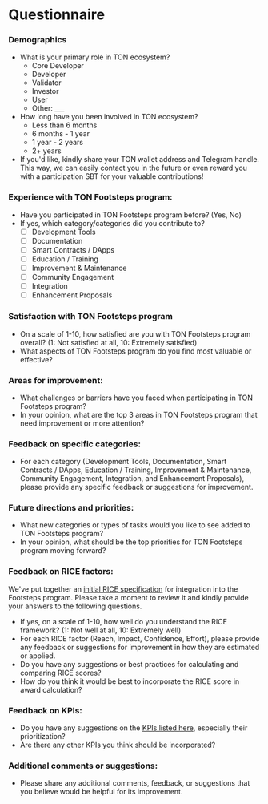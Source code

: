 # Questionnaire

### Demographics

- What is your primary role in TON ecosystem?
    - Core Developer
    - Developer
    - Validator
    - Investor
    - User
    - Other: ___
- How long have you been involved in TON ecosystem?
    - Less than 6 months
    - 6 months - 1 year
    - 1 year - 2 years
    - 2+ years
- If you'd like, kindly share your TON wallet address and Telegram handle. This way, we can easily contact you in the future or even reward you with a participation SBT for your valuable contributions!

### Experience with TON Footsteps program:
- Have you participated in TON Footsteps program before? (Yes, No)
- If yes, which category/categories did you contribute to?
    - [ ]  Development Tools
    - [ ]  Documentation
    - [ ]  Smart Contracts / DApps
    - [ ]  Education / Training
    - [ ]  Improvement & Maintenance
    - [ ]  Community Engagement
    - [ ]  Integration
    - [ ]  Enhancement Proposals

### Satisfaction with TON Footsteps program

- On a scale of 1-10, how satisfied are you with TON Footsteps program overall? (1: Not satisfied at all, 10: Extremely satisfied)
- What aspects of TON Footsteps program do you find most valuable or effective?

### Areas for improvement:

- What challenges or barriers have you faced when participating in TON Footsteps program?
- In your opinion, what are the top 3 areas in TON Footsteps program that need improvement or more attention?

### Feedback on specific categories:

- For each category (Development Tools, Documentation, Smart Contracts / DApps, Education / Training, Improvement & Maintenance, Community Engagement, Integration, and Enhancement Proposals), please provide any specific feedback or suggestions for improvement.

### Future directions and priorities:

- What new categories or types of tasks would you like to see added to TON Footsteps program?
- In your opinion, what should be the top priorities for TON Footsteps program moving forward?

### Feedback on RICE factors:
We've put together an [initial RICE specification](./rice.md) for integration into the Footsteps program. Please take a moment to review it and kindly provide your answers to the following questions.

- If yes, on a scale of 1-10, how well do you understand the RICE framework? (1: Not well at all, 10: Extremely well)
- For each RICE factor (Reach, Impact, Confidence, Effort), please provide any feedback or suggestions for improvement in how they are estimated or applied.
- Do you have any suggestions or best practices for calculating and comparing RICE scores?
- How do you think it would be best to incorporate the RICE score in award calculation?

### Feedback on KPIs:

- Do you have any suggestions on the [KPIs listed here](./kpi.md), especially their prioritization?
- Are there any other KPIs you think should be incorporated?

### Additional comments or suggestions:

- Please share any additional comments, feedback, or suggestions that you believe would be helpful for its improvement.